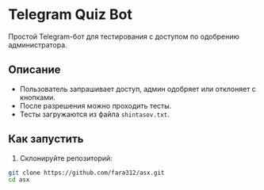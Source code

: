 # Telegram Quiz Bot

Простой Telegram-бот для тестирования с доступом по одобрению администратора.

## Описание

- Пользователь запрашивает доступ, админ одобряет или отклоняет с кнопками.
- После разрешения можно проходить тесты.
- Тесты загружаются из файла `shintasov.txt`.

## Как запустить

1. Склонируйте репозиторий:
```bash
git clone https://github.com/fara312/asx.git
cd asx
